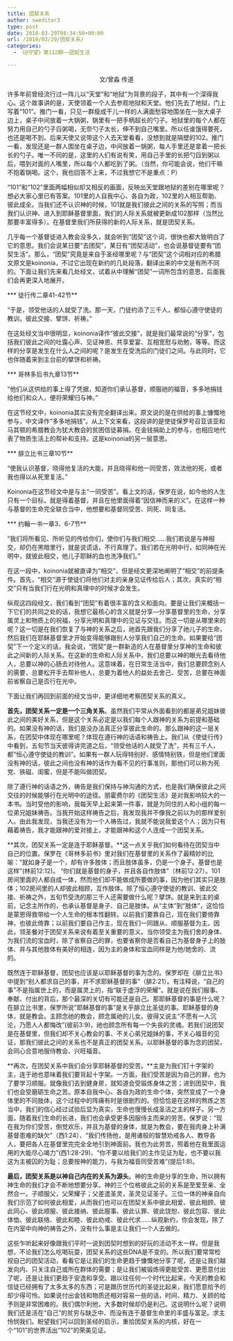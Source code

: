 ```yaml
---
title: 团契关系
author: sweditor3
type: post
date: 2018-03-29T08:34:50+00:00
url: /2018/03/29/团契关系/
categories:
  - 《@守望》第112期——团契生活

---
```

<p style="text-align: center;">
  文/曾淼 传道
</p>

许多年前曾经流行过一阵儿以“天堂”和“地狱”为背景的段子，其中有一个深得我心。这个故事讲的是，天使领着一个人去参观地狱和天堂。他们先去了地狱，门上写着“101”。推门一看，只见一群瘦成干儿一样的人满面愁容地围坐在一张大桌子边上，桌子中间放着一大锅粥，锅里有一把手柄超长的勺子。地狱里的每个人都在努力用自己的勺子舀粥喝，无奈勺子太长，伸不到自己嘴里。所以任谁饿得要死，也还是喝不到。后来天使又说带这个人去天堂看看，没想到就是隔壁的102。推门一看，发现还是一群人围坐在桌子边，中间放着一锅粥，每人手里还是拿着一把长长的勺子。唯一不同的是，这里的人们有说有笑，用自己手里的长把勺舀到粥以后，喂到对面的人嘴里，所以每个人都吃到了粥。（当然，你可能会说，他们干嘛不抱着锅喝。这个，我也回答不上来，不过我想它不是重点：P）

“101”和“102”里面两幅相似却又相反的画面，反映出天堂跟地狱的差别在哪里呢？想必大家心里已有答案。101里的人自我中心、各自为政，102里的人相互帮助、彼此成全。当我们还不认识神的时候，101就是我们彼此之间的关系的写照；而当我们认识神、进入到耶稣基督里面，我们的人际关系就被更新成102那样（当然比那要丰富得多）。在基督里我们所获得的新的人际关系，就是团契关系。

几乎每一个基督徒进入教会没多久，就会听到“团契”这个词，很快也都大致明白了它的意思。我们会说某日要“去团契”，某日有“团契活动”，也会说基督徒要有“团契生活”。那么，“团契”究竟是来自于圣经哪里呢？与“团契”这个词相对应的希腊文原文是koinonia，不过它出现在新约的几处段落，翻译出来的中文是有所不同的。下面让我们先来看几处经文，试着从中理解“团契”一词所包含的意思，后面我们会再更深入地展开。

*** 徒行传二章41-42节**

“于是，领受他话的人就受了洗。那一天，门徒约添了三千人，都恒心遵守使徒的教训，彼此交接、擘饼、祈祷。”

在这处经文当中很明显，koinonia译作“彼此交接”，就是我们最常说的“分享”，包括我们彼此之间的吐露心声、见证神恩、共享爱宴、互相宽慰与劝勉，等等。而这样的分享是发生在什么人之间的呢？是发生在受洗后的门徒们之间。与此同时，它也伴随着来到主台前的擘饼和祈祷。

*** 哥林多后书九章13节**

“他们从这供给的事上得了凭据，知道你们承认基督，顺服祂的福音，多多地捐钱给他们和众人，便将荣耀归与神。”

在这节经文中，koinonia其实没有完全翻译出来。原文说的是在供给的事上慷慨地参与，中文译作“多多地捐钱”。从上下文来看，这段讲的是使徒保罗号召亚该亚和马其顿的希腊教会为犹大教会的贫困信徒募捐。在金钱捐助上的参与，也相应地代表了物质生活上的帮补和支持。这是koinonia的另一层意思。

*** 腓立比书三章10节**

“使我认识基督，晓得他复活的大能，并且晓得和他一同受苦，效法他的死，或者我也得以从死里复活。”

Koinonia在这节经文中是与主“一同受苦”。看上文的话，保罗在说，如今他的人生只有一个目标，就是得着基督，并且在他里面得着“因信神而来的义”。在这样一种与基督的生命完全联合当中，他想要和基督同受苦、同死、同复活。

*** 约翰一书一章3、6-7节**

“我们将所看见、所听见的传给你们，使你们与我们相交……我们若说是与神相交，却仍在黑暗里行，就是说谎话，不行真理了。我们若在光明中行，如同神在光明中，就彼此相交，他儿子耶稣的血也洗净我们。”

在这一段中，koinonia就被直译为“相交”，但是经文更深地阐明了“相交”的前提条件。首先，“相交”源于使徒们将他们对主的亲身见证传给后人；其次，真实的“相交”只有当我们行在光明和真理中的时候才会发生。

纵观这四段经文，我们看到“团契”有着很丰富的含义和面向。要是让我们来概括一下它们的共同之处的话，我想它最核心的含义就是分享—分享基督里的生命，分享属灵上和物质上的祝福，分享光明和真理中的见证与交往。而这一切是从哪里来的呢？这一切是在我们恢复了与神的关系之后，祂首先跟我们分享了祂儿子的生命，然后我们在耶稣基督里才开始变得能够跟别人分享我们自己的生命。如果要给“团契”下一个定义的话，我会说，“团契”是一群新造的人在基督里分享神的生命和彼此之间新的人际关系。在这新的生命和人际关系中，我们总要以神的眼光去看待他人，总要以神的心肠去对待他人。这意味着，在日常生活当中，我们总要顾念别人的需要，总要松开手去帮补他人，总要为着他人的益处去舍己、受苦，总要在神面前省察自己是否行在光中。

下面让我们再回到前面的经文当中，更详细地考察团契关系的真义。

**首先，团契关系一定是一个三角关系**。虽然我们平常从外面看到的都是弟兄姐妹彼此之间的美好关系，但是这个关系必定是以我们每个人跟神的关系为前提和基础的。如果没有神的话，我们是没办法真正分享彼此生命的。那么跟神的这一层关系，在团契中体现在哪里呢？体现在遵行神的话语和祷告上。我们从《使徒行传》中看到，五旬节当天彼得讲完道之后，“领受他话的人就受了洗”，共有三千人，都“恒心遵守使徒的教训”。如果有一群人玩得特别好、感情特别铁，但是他们里面没有神的话，彼此之间也没有神的话作为看不见的行事准则，那他们可以称为死党、铁磁、闺蜜，但是不能叫做团契。

除了遵行神的话语之外，祷告是我们保持与神沟通的方式，也是我们确保彼此之间交往的时候能够行在光明中的途径。朋霍费尔的《团契生活》是对我影响较大的一本书。当时受他的影响，我每天早上起来第一件事，就是为同住的人和小组的每一位弟兄姐妹祷告。当我开始这样祷告之后，我发现我并不像我之前以为的那样爱别人。由此我发现，当我还没有为一个人祷告过，我就不能说我爱这个人；因为只有藉着祷告，我才能跟神的爱对接上，才能跟神和这个人连成一个团契关系。

**其次，团契关系一定是连于耶稣基督。**这一点关乎我们如何看待在团契当中自己的位置。保罗在《哥林多前书》里对我们在基督里的关系作了最精妙的比喻：“就如身子是一个，却有许多肢体；而且肢体虽多，仍是一个身子。基督也是这样”(林前12:12)。 “你们就是基督的身子，并且各自作肢体”（林前12:27）。101房间里面的人都自成一体，然而他们却不能做成所要做的事，因为他们其实只是肢体；102房间里的人却彼此相顾，互作肢体。除了恒心遵守使徒的教训、彼此交接、祈祷之外，五旬节受洗的那三千人还需要做什么呢？擘饼。就是来到主的桌前，记念主所作的，也承认基督是身子、自己是肢体。从“主体”到“肢体”，这恰恰是蒙恩得救带给一个人生命的根本性翻转。以前我们要靠自己，现在我们要倚靠神，也彼此倚靠；以前我们要自己作主，现在我们一同跟从、顺服基督为主。因此，领圣餐对于团契关系来说有着至关重要的意义。当你领受主为我们舍的身体、为我们流的宝血时，除了省察自己的罪，也要省察你是否看自己为基督身子上的肢体、并与其他肢体有美好的相连，因为主的身体和宝血同样是为他/她舍的、流的。

既然连于耶稣基督，团契也应该是以耶稣基督的事为念的。保罗却在《腓立比书》中提到“别人都求自己的事，并不求耶稣基督的事”（腓2:21）。有注释说，“自己的事”不是指属世上的，而是属灵上的，指“联于虚浮的荣耀”。就是说在我们服事、奉献、付出的背后，那个最深的关切有可能还是自己。那耶稣基督的事是什么呢？在腓立比书里，保罗所说”耶稣基督的事”是关乎腓立比圣徒的事。耶稣基督的身体，就是教会。主顾念祂的教会，顾念属祂的儿女。彼得又说主“不愿有一人沉沦，乃愿人人都悔改”(彼前3:9)，祂也顾念所有每一个失丧的灵魂。若我们说团契是在基督里，但我们却不关心教会的事、不关心弟兄姐妹的事，不关心福音的见证，那我们彼此之间的关系也不是真正的团契关系。以耶稣基督的事为念的团契，会同心合意地服侍教会、兴旺福音。

**再次，在团契关系中我们会分享耶稣基督的受苦。**主是为我们钉十字架的主，连于祂也意味着我们要背起十字架。一方面，我们受苦是因为自己的罪，也为了要学习顺服。就像我们去到健身房，就知道会受锻炼身体之苦；进到团契中，我们也会受磨砺生命之苦。原本自我中心、各自为政的生命个体，突然变成了一个身体里的不同肢体，这个过程中的阵痛有时是很剧烈的。但恰恰是在这样的熬炼之苦当中，我们的信心经过试验后显为真实，生命也慢慢长成圣洁之主的样子。另一方面，随着我们生命的长进，我们也会承受更多因服侍主而来的劳苦。保罗说：“现在我为你们受苦，倒觉欢乐，并且为基督的身体，就是为教会，要在我肉身上补满基督患难的缺欠”（西1:24）、“我们传扬他，是用诸般的智慧劝戒各人、教导各人，要把各人在基督里完完全全地引到神面前。我也为此劳苦，照着他在我里面运用的大能尽心竭力”(西1:28-29)、“你不要以给我们的主作见证为耻，也不要以我这为主被囚的为耻；总要按神的能力，与我为福音同受苦难”(提后1:8)。

**最后，团契关系是以神自己内在的关系为源头**。神的生命是分享的生命，所以拥有神生命的我们才会不断地想要分享。神的三个位格彼此之前的关系是至爱至亲、全然合一。子顺服父，父荣耀子；父差遣圣灵，圣灵见证圣子。三位一体的神亲自向我们示范了如何彼此相爱，从而我们也可以在团契关系中彼此相爱、彼此相顾、彼此同心、彼此顺服、彼此接纳、彼此服事、彼此认罪、彼此饶恕、彼此包容、彼此体恤、彼此联络、彼此和睦、彼此劝戒、彼此代求……纵观新约，你会发现，除了在内室中向神的祷告之外，没有什么事是主让我们一个人去做的。

这些乍听起来好像跟我们平时一说到团契时想到的好玩的活动不太一样。但是我想，不论我们怎么吃喝玩耍，团契关系的这些DNA是不变的。所以我们要常常检视自己的团契活动，看看它是让我们的生命更趋于慷慨地分享了呢，还是让我们越发向内、只关注自己或所在群体的需要；是让我们被锻炼得更能受苦、更愿意付出了呢，还是让我们更趋于安逸和享受。跟以往任何一个时代比起来，今天的教会和信徒已经拥有了太多太多的东西；可是跟历世历代的圣徒比起来，我们愿意给予的却少得可怜。如果说付出金钱和物质还相对容易一些的话，时间、精力、关顾的给予则是非常困难的。我们偶尔利他，大多数时候却仍是利己。这说明什么呢？说明我们还是活在“自己”的贫穷与缺乏中、而没有连于基督生命里的丰盛与富足。求主怜悯我们。盼望我们可以回到圣经的启示，重拾团契关系的内核，好在一个“101”的世界活出“102”的荣美见证。

&nbsp;